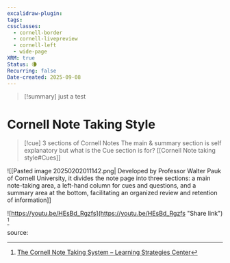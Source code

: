 ```yaml
---
excalidraw-plugin:
tags:
cssclasses:
  - cornell-border
  - cornell-livepreview
  - cornell-left
  - wide-page
XRM: true
Status: 🌘
Recurring: false
Date-created: 2025-09-08
---
```

>[!summary]
>just a test

<div style="page-break-after: always;"></div>


# Cornell Note Taking Style 
>[!cue] 3 sections of Cornell Notes
>The main & summary section is self explanatory but what is the Cue section is for?
>[[Cornell Note taking style#Cues]]

![[Pasted image 20250202011142.png| Developed by Professor Walter Pauk of Cornell University, it divides the note page into three sections: a main note-taking area, a left-hand column for cues and questions, and a summary area at the bottom, facilitating an organized review and retention of information]]

![https://youtu.be/HEsBd_Rgzfs](https://youtu.be/HEsBd_Rgzfs "Share link") [^25-02-02]

<p class="hide">source:</p>

[^25-02-02]: [The Cornell Note Taking System – Learning Strategies Center](https://lsc.cornell.edu/how-to-study/taking-notes/cornell-note-taking-system/)



